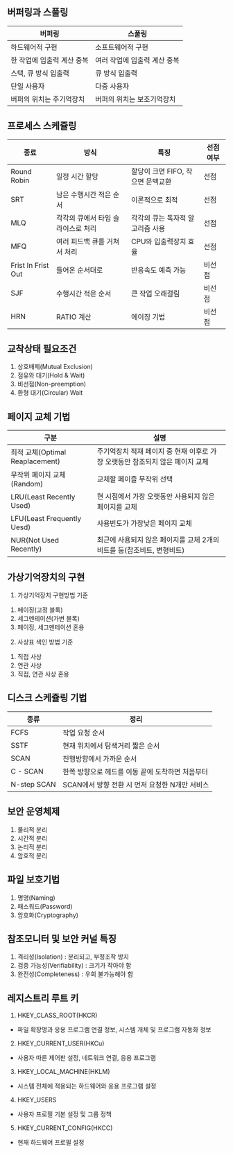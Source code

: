 ## 버퍼링과 스풀링
| 버퍼링 | 스풀링 |
| --- | --- |
| 하드웨어적 구현 | 소프트웨어적 구현 |
| 한 작업에 입출력 계산 중복 | 여러 작업에 입출력 계산 중복 |
| 스택, 큐 방식 입출력 | 큐 방식 입출력 |
| 단일 사용자 | 다중 사용자 |
| 버퍼의 위치는 주기억장치 | 버퍼의 위치는 보조기억장치 |

## 프로세스 스케쥴링
| 종료 | 방식 | 특징 | 선점 여부 |
| --- | --- | --- | --- |
| Round Robin | 일정 시간 할당 | 할당이 크면 FIFO, 작으면 문맥교환 | 선점 |
| SRT | 남은 수행시간 적은 순서 | 이론적으로 최적 | 선점 |
| MLQ | 각각의 큐에서 타임 슬라이스로 처리 | 각각의 큐는 독자적 알고리즘 사용 | 선점 |
| MFQ | 여러 피드백 큐를 거쳐서 처리 | CPU와 입출력장치 효율 | 선점 |
| Frist In Frist Out | 들어온 순서대로 | 반응속도 예측 가능 | 비선점 |
| SJF | 수행시간 적은 순서 | 큰 작업 오래걸림 | 비선점 | 
| HRN | RATIO 계산 | 에이징 기법 | 비선점 |

## 교착상태 필요조건 
1. 상호배제(Mutual Exclusion)
2. 점유와 대기(Hold & Wait)
3. 비선점(Non-preemption)
4. 환형 대기(Circular) Wait

## 페이지 교체 기법
| 구분 | 설명 |
| --- | --- |
| 최적 교체(Optimal Reaplacement) | 주기억장치 적재 페이지 중 현재 이후로 가장 오랫동안 참조되지 않은 페이지 교체 |
| 무작위 페이지 교체(Random) | 교체할 페이즐 무작위 선택 |
| LRU(Least Recently Used) | 현 시점에서 가장 오랫동안 사용되지 않은 페이지를 교체 |
| LFU(Least Frequently Uesd) | 사용빈도가 가장낮은 페이지 교체 |
| NUR(Not Used Recently) | 최근에 사용되지 않은 페이지를 교체 2개의 비트를 둠(참조비트, 변형비트) |

## 가상기억장치의 구현
1. 가상기억장치 구현방법 기준
1) 페이징(고정 블록)
2) 세그멘테이션(가변 블록)
3) 페이징, 세그멘테이션 혼용

2. 사상표 색인 방법 기준
1) 직접 사상
2) 연관 사상
3) 직접, 연관 사상 혼용

## 디스크 스케쥴링 기법
| 종류 | 정리 |
| --- | --- |
| FCFS | 작업 요청 순서 | 응답시간 길어지는 경향 |
| SSTF | 현재 위치에서 탐색거리 짧은 순서 | 응답시간 편차 심함 처리량 중심인 일괄시스템 |
| SCAN | 진행방향에서 가까운 순서 | 끝에 도착할 때까지 진행방향 유지 바깥 쪽 트랙이 차별대우 |
| C - SCAN | 한쪽 방향으로 헤드를 이동 끝에 도착하면 처음부터 | 안쪽, 바깥쪽 차별 제거 부하가 많을 때 효과적 |
| N-step SCAN | SCAN에서 방향 전환 시 먼저 요청한 N개만 서비스 | 헤더 있는 실린더에 집중될 때 무한대기 제거 |

## 보안 운영체제
1. 물리적 분리
2. 시간적 분리
3. 논리적 분리
4. 암호적 분리

## 파일 보호기법
1. 명명(Naming)
2. 패스워드(Password)
3. 암호화(Cryptography)

## 참조모니터 및 보안 커널 특징
1. 격리성(Isolation) : 분리되고, 부정조작 방지
2. 검증 가능성(Verifiability) : 크기가 작아야 함
3. 완전성(Completeness) : 우회 불가능해야 함

## 레지스트리 루트 키
1. HKEY_CLASS_ROOT(HKCR)
- 파일 확장명과 응용 프로그램 연결 정보, 시스템 개체 및 프로그램 자동화 정보

2. HKEY_CURRENT_USER(HKCu)
- 사용자 따른 제어판 설정, 네트워크 연결, 응용 프로그램

3. HKEY_LOCAL_MACHINE(HKLM)
- 시스템 전체에 적용되는 하드웨어와 응용 프로그램 설정

4. HKEY_USERS
- 사용자 프로필 기본 설정 및 그룹 정책

5. HKEY_CURRENT_CONFIG(HKCC)
- 현재 하드웨어 프로필 설정
